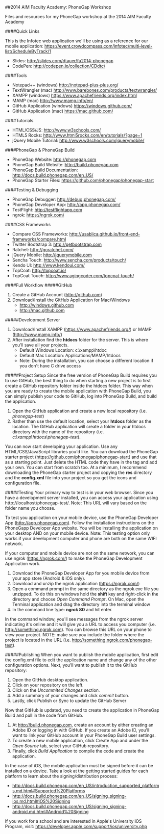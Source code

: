 ##2014 AIM Faculty Academy: PhoneGap Workshop


Files and resources for my PhoneGap workshop at the 2014 AIM Faculty Academy

####Quick Links

This is the Infotec web application we'll be using as a reference for our mobile application:
https://event.crowdcompass.com/infotec/multi-level-list/ScheduleByTrack/1

- Slides: http://slides.com/dtauer/fa2014-phonegap
- CodePen: http://codepen.io/collection/CDdtc/

####Tools
- Notepad++ (windows) http://notepad-plus-plus.org/
- TextWrangler (mac) http://www.barebones.com/products/textwrangler/
- XAMPP (windows) https://www.apachefriends.org/index.html
- MAMP (mac) http://www.mamp.info/en/
- GitHub Application (windows) https://windows.github.com/
- GitHub Application (mac) https://mac.github.com/

####Tutorials
- HTML/CSS/JS: http://www.w3schools.com/
- HTML5 Rocks: http://www.html5rocks.com/en/tutorials/?page=1
- jQuery Mobile Tutorial: http://www.w3schools.com/jquerymobile/


####PhoneGap & PhoneGap Build
- PhoneGap Website: http://phonegap.com
- PhoneGap Build Website: http://build.phonegap.com
- PhoneGap Build Documentation: http://docs.build.phonegap.com/en_US/
- PhoneGap Starter Files: https://github.com/phonegap/phonegap-start

####Testing & Debugging
- PhoneGap Debugger: http://debug.phonegap.com/
- PhoneGap Developer App: http://app.phonegap.com/
- TestFlight: http://testflightapp.com
- ngrok: https://ngrok.com/


####CSS Frameworks
- Compare CSS Frameworks: http://usablica.github.io/front-end-frameworks/compare.html
- Twitter Bootstrap 3: http://getbootstrap.com
- Ratchet: http://goratchet.com/
- jQuery Mobile: http://jquerymobile.com
- Sencha Touch: http://www.sencha.com/products/touch/
- Kendo UI: http://www.kendoui.com/
- TopCoat: http://topcoat.io/
- TopCoat Touch: http://www.agingcoder.com/topcoat-touch/

####Full Workflow
#####GitHub
1. Create a GitHub Account (http://github.com)
2. Download/Install the GitHub Application for Mac/Windows
   - http://windows.github.com
   - http://mac.github.com

#####Development Server
1. Download/Install XAMPP (https://www.apachefriends.org/) or MAMP (http://www.mamp.info/)
2. After installation find the **htdocs** folder for the server.  This is where you'll save all your projects.
   - Default Windows Location: c:\xampp\htdoc
   - Default Mac Location: Applications/MAMP/htdocs
   - Note: During the installation, you can choose a different location if you don't have C drive access

#####Project Setup
Since the free version of PhoneGap Build requires you to use GitHub, the best thing to do when starting a new project is to first create a GitHub repository folder inside the htdocs folder. This way when you are ready to create the mobile application with PhoneGap Build, you can simply publish your code to GitHub, log into PhoneGap Build, and build the application.

1. Open the GitHub application and create a new local repository (i.e. *phonegap-test*)
2. Rather than use the default location, select your **htdocs** folder as the location. The GitHub application will create a folder in your htdocs directory with the name of the repository (i.e. *c:\xampp\htdocs\phonegap-test*).

You can now start developing your application.  Use any HTML/CSS/JavaScript libraries you'd like. You can download the PhoneGap starter project (https://github.com/phonegap/phonegap-start) and use that as a starting point.  Just delete the HTML code they have in the **<body>** tag and add your own.  You can start from scratch too. At a minimum, I recommend downloading the PhoneGap starter project and copying the **res** directory and the **config.xml** file into your project so you get the icons and configuration file.

#####Testing
Your primary way to test is in your web browser. Since you have a development server installed, you can access your application using http://localhost/phonegap-test/. Note: This URL will vary based on the folder name you choose.

To test you application on your mobile device, use the PhoneGap Developer App (http://app.phonegap.com). Follow the installation instructions on the PhoneGapp Developer App website. You will be installing the application on your desktop AND on your mobile device. Note: This testing option only works if your development computer and phone are both on the same WIFI network.

If your computer and mobile device are not on the same network, you can use ngrok (https://ngrok.com/) to make the PhoneGap Development Application work.

1. Download the PhoneGap Developer App for you mobile device from your app store (Android & iOS only).
2. Download and unzip the ngrok application (https://ngrok.com/)
3. Open a command prompt in the same directory as the ngrok.exe file you unzipped. To do this on windows hold the **shift** key and right-click in the directory and choose *Open Command Prompt*.  On Mac, open the Terminal application and drag the directory into the terminal window
4. In the command line type: **ngrok 80** and hit enter.

In the command window, you'll see messages from the ngrok server indicating it's online and it will give you a URL to access you computer (i.e. http://something.ngrok.com). You can browse this URL on your phone to view your project.  NOTE: make sure you include the folder where the project is located in the URL (i.e. http://something.ngrok.com/phonegap-test).

#####Publishing
When you want to publish the mobile application, first edit the config.xml file to edit the application name and change any of the other configuration options.  Next, you'll want to publish it to the GitHub repository:

1. Open the GitHub desktop application.
2. Click on your repository on the left.
3. Click on the *Uncommited Changes* section.
4. Add a summary of your changes and click *commit* button.
5. Lastly, click Publish or Sync to update the GitHub Server

Now that GitHub is updated, you need to create the application in PhoneGap Build and pull in the code from GitHub.

1. At http://build.phonegap.com, create an account by either creating an Adobe ID or logging in with GitHub. If you create an Adobe ID, you'll want to link your GitHub account in your PhoneGap Build user settings.
2. To create a new mobile application, click Create App and under the *Open Source* tab, select your GitHub repository.
3. Finally, click *Build Application* to compile the code and create the application.


In the case of iOS, the mobile application must be signed before it can be installed on a device.  Take a look at the getting started guides for each platform to learn about the signing/distribution process:
- http://docs.build.phonegap.com/en_US/introduction_supported_platforms.md.html#Supported%20Platforms
- http://docs.build.phonegap.com/en_US/signing_signing-ios.md.html#iOS%20Signing
- http://docs.build.phonegap.com/en_US/signing_signing-android.md.html#Android%20Signing

If you work for a school and are interested in Apple's University iOS Program, visit: https://developer.apple.com/support/ios/university.php















